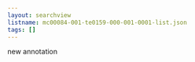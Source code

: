 ```yaml
---
layout: searchview
listname: mc00084-001-te0159-000-001-0001-list.json
tags: []
---
```

new annotation